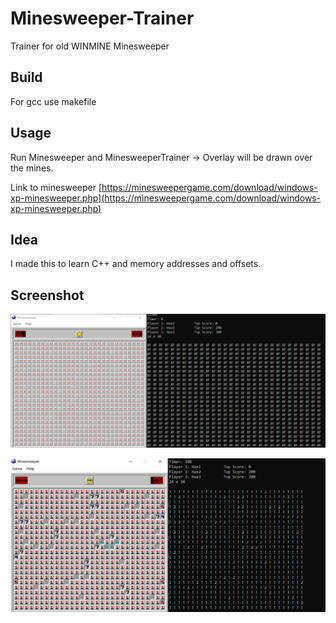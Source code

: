 # Minesweeper-Trainer
Trainer for old WINMINE Minesweeper

## Build
For gcc use makefile

## Usage
Run Minesweeper and MinesweeperTrainer -> Overlay will be drawn over the mines.

Link to minesweeper
[https://minesweepergame.com/download/windows-xp-minesweeper.php](https://minesweepergame.com/download/windows-xp-minesweeper.php)

## Idea
I made this to learn C++ and memory addresses and offsets.

## Screenshot
![](MinesweeperTrainer2.png)

![](MinesweeperTrainer1.png)

